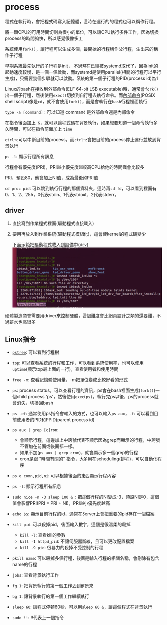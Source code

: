 # process

程式在執行時，會把程式碼寫入記憶體，這時在運行的的程式也可以稱作行程。

將一顆CPU的可用時間切割為很小的單位，可以讓CPU執行多件工作，因為切換process的時間夠快，所以感覺很像多工

系統使用`fork()`，讓行程可以生成多個，最開始的行程稱作父行程，生出來的稱作子行程

早期系統最先執行的子行程是init， 不過現在已經被systemd取代了，因為init的起動速度較慢，是一個一個啟動，而systemd是使用parallel(相關的行程可以平行生成)，只需要幾個步驟就可以啟動。系統的第一個子行程的PID(process id)為1

Linux的bash在接收到外部命令(ELF 64-bit LSB executable)時，通常會`fork()`出一個子行程，然後使用`exec()`切換到自行程去執行命令。而[內部命令](https://www.ibm.com/docs/zh-tw/aix/7.1?topic=shell-list-bourne-built-in-commands)(POSIX shell script)像是`cd`，就不會使用`fork()`，而是會執行在`bash`行程裡面執行

`type -a [command]` : 可以知道 command 是外部命令還是內部命令





在指令後面加上` &`，就可以讓程式碼在背景執行，如果想要知道一個命令執行多久時間，可以在指令前面加上 `time`

`ctrl+c`可以中斷目前的process，而`ctrl+z`會把目前的process停止運行並放到背景執行

`ps -l`: 顯示行程所有訊息

行程會有優先度(PRI)，PRI越小優先度越較高CPU給他的時間戳會比較多

PRI，預設80，他會加上NI值，成為最後的PRI值

`cd proc pid`: 可以跳到執行行程的那個資料夾，這時再`cd fd`，可以看到裡面有0、1、2、255，0代表stdin、1代表stdout、2代表stderr。



## driver

1. 直接寫到作業程式裡面(驅動程式直接載入)

2. 要用再放入到作業系統(驅動程式模組化)，這會使kernel的程式碼變少

   下面示範把驅動程式載入到設備中(dev)![](picture/driver.png)



硬體製造商會需要用driver來控制硬體，這個難度會比網頁設計之類的還要難，不過薪水也高很多



## Linux指令

* [`pstree`](https://blog.gtwang.org/linux/linux-pstree-command-tutorial/): 可以看到行程樹
* `top`: 可以查看系統的行程和工作，可以看到系統使用率，也可以使用`uptime`(顯示top最上面的一行)，查看使用者和使用時間
* `free -m`: 查看記憶體使用量，-m把單位變成比較好看的形式

* `ps`: process status，可以查看行程的資訊，ps會在bash裡面生成(`fork()`)一個child process 'ps'，然後使用`exec(ps)`，執行完ps以後，ps的process就會消失，切換回bash

* `ps -ef`: 通常使用ps指令會輸入的方式，也可以輸入`ps aux`，`-f`: 可以看到目前使用者的PID和PPID(parent process id)

* `ps aux | grep [c]ron`: 

  * 會顯示行程，這邊加上中誇號代表不顯示因為grep而顯示的行程，中誇號不管加在前面或後面都一樣。
  * 如果不加(`ps aux | grep cron`)，就會顯示多一個grep的行程
  * cron是跟 "時間有關的" 指令，大多用在scheduling(排程)，可以自動化程序

* `ps o comn,pid,ni`: 可以根據後面的東西顯示行程內容

* `ps -l`: 顯示行程所有訊息

* `sudo nice -n -3 sleep 100 & `: 把這個行程的NI變成-3，預設NI是0，這個值會影響PRI(PRI = PRI + NI)，PRI越小優先度越高

* `echo $$`: 顯示目前行程的id，通常在Server上會把重要的pid存在一個檔案

* `kill pid`: 可以殺掉pid，後面輸入數字，這個是很溫柔的殺掉

  * `kill -l`: 查看kill的參數
  * `kill -1 httpd_pid`: 不讓伺服器斷線，且可以更改配置檔案
  * `kill -9 pid`: 很暴力的殺掉不受控制的行程

* `pkill name`: 可以殺掉多個行程，後面是輸入行程的相關名稱，會刪除有包含name的行程

* `jobs`: 查看背景執行工作

* `fg 1`: 把背景執行的第一個工作丟到前景來

* `bg 1`: 讓背景執行的第一個工作繼續執行

* `sleep 60`: 讓程式停頓60秒，可以用`sleep 60 &`，讓這個程式在背景執行

* `sudo !!`: !!代表上一個指令

  